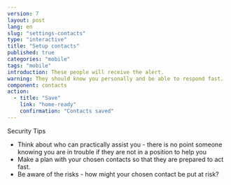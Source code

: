 ```yaml
---
version: 7
layout: post
lang: en
slug: "settings-contacts"
type: "interactive"
title: "Setup contacts"
published: true
categories: "mobile"
tags: "mobile"
introduction: These people will receive the alert.
warning: They should know you personally and be able to respond fast.
component: contacts
action:
  - title: "Save"
    link: "home-ready"
    confirmation: "Contacts saved"
---
```


Security Tips

 - Think about who can practically assist you  - there is no point someone knowing you are in trouble if they are not in a position to help you
 - Make a plan with your chosen contacts so that they are prepared to act fast. 
 - Be aware of the risks - how might your chosen contact be put at risk? 
 
